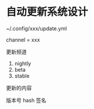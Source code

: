 # 自动更新系统设计

~/.config/xxx/update.yml

channel = xxx

更新频道

1. nightly
2. beta
3. stable

更新的内容

版本号 hash 签名
